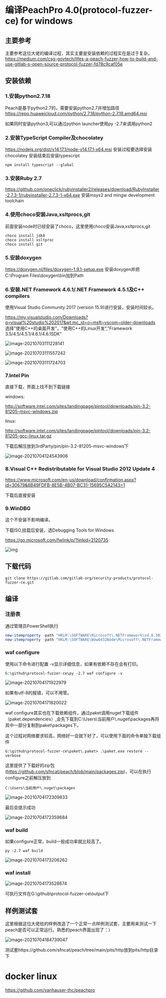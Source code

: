# 编译PeachPro 4.0(protocol-fuzzer-ce) for windows

## 主要参考
主要参考这位大佬的编译过程，其实主要是安装依赖的过程实在是过于复杂。
https://medium.com/csg-govtech/lifes-a-peach-fuzzer-how-to-build-and-use-gitlab-s-open-source-protocol-fuzzer-fd78c9caf05e

## 安装依赖
### 1.安装python2.7.18
Peach是基于python2.7的，需要安装python2.7并增加路径
https://repo.huaweicloud.com/python/2.7.18/python-2.7.18.amd64.msi

如果同时安装python3,可以通过python launcher使用py -2.7来调用python2
### 2.安装TypeScript Compiler及chocolatey
https://nodejs.org/dist/v14.17.1/node-v14.17.1-x64.msi
安装过程要选择安装chocolatey
安装结束后安装typescript

```
npm install typescript --global
```


### 3.安装Ruby 2.7
https://github.com/oneclick/rubyinstaller2/releases/download/RubyInstaller-2.7.3-1/rubyinstaller-2.7.3-1-x64.exe
安装msys2 and mingw development toolchain

### 4.使用choco安装Java,xsltprocs,git
前面安装node时已经安装了choco，这里使用choco安装Java,xsltprocs,git
```
choco install jdk8
choco install xsltproc
choco install git
```
### 5.安装doxygen
https://doxygen.nl/files/doxygen-1.9.1-setup.exe
安装doxygen并把C:\Program Files\doxygen\bin加到Path

### 6.安装.NET Framework 4.6.1/.NET Framework 4.5.1及C++ compilers

使用Visual Studio Community 2017 (version 15.9)进行安装，安装时间较长。

https://my.visualstudio.com/Downloads?q=visual%20studio%202017&wt.mc_id=o~msft~vscom~older-downloads 
选择"使用C++的桌面开发"，"使用C++的Linux开发","Framework 3.5/4.5/4.5.1/4.6.1/4.6.1SDK"

![image-20210703111228141](README.assets/image-20210703111228141.png)

![image-20210703111557242](README.assets/image-20210703111557242.png)

![image-20210703111724703](README.assets/image-20210703111724703.png)

### 7.Intel Pin

直接下载，界面上找不到下载链接

windows:

http://software.intel.com/sites/landingpage/pintool/downloads/pin-3.2-81205-msvc-windows.zip

linux:

http://software.intel.com/sites/landingpage/pintool/downloads/pin-3.2-81205-gcc-linux.tar.gz

下载后解压放到3rdParty/pin/pin-3.2-81205-msvc-windows下

![image-20210704124543906](README.assets/image-20210704124543906.png)



### 8.Visual C++ Redistributable for Visual Studio 2012 Update 4

https://www.microsoft.com/en-us/download/confirmation.aspx?id=30679&6B49FDFB-8E5B-4B07-BC31-15695C5A2143=1

下载后直接安装

### 9.WinDBG

这个不安装不影响编译。

下载ISO,挂载后安装，选Debugging Tools for Windows

https://go.microsoft.com/fwlink/p/?linkid=2120735

![img](README.assets/debugger-download-sdk.png)



## 下载代码

```
git clone https://gitlab.com/gitlab-org/security-products/protocol-fuzzer-ce.git
```



## 编译

### 注册表

通过管理员PowerShell执行

```powershell
new-itemproperty -path "HKLM:\SOFTWARE\Microsoft\.NETFramework\v4.0.30319" -name "SchUseStrongCrypto" -Value 1 -PropertyType "DWord";
new-itemproperty -path "HKLM:\SOFTWARE\Wow6432Node\Microsoft\.NETFramework\v4.0.30319" -name "SchUseStrongCrypto" -Value 1 -PropertyType "DWord"
```



### waf configure

使用以下命令进行配置 -v显示详细信息，如果有依赖不存在会有打印。

```
G:\github\protocol-fuzzer-ce\py -2.7 waf configure -v
```

![image-20210704171922979](README.assets/image-20210704171922979.png)

如果有utf-8的报错，可以不用管。

![image-20210704171820022](README.assets/image-20210704171820022.png)

waf configure其实也在下载依赖组件，通过paket调用nuget下载组件（paket.dependencies）,会先下载到C:\Users\当前用户\\.nuget\packages再将其中一部分复制到paket\packages下。

这个过程对网络要求较高，网络好一会就下好了，可以使用下面的命令单独下载组件

```
G:\github\protocol-fuzzer-ce\paket\.paket> .\paket.exe restore --verbose
```

这里提供了下载好的zip包(https://github.com/sfncat/peach/blob/main/packages.zip)，可以在执行configure之前解压放到

```
C:\Users\当前用户\.nuget\packages
```

![image-20210704172309833](README.assets/image-20210704172309833.png)

最后会提示成功

![image-20210704172359684](G:\github\peach\readme\image-20210704172359684.png)



### waf build

如果configure正常，build一般成功率就比较高了。

```
py -2.7 waf build
```



![image-20210704173206262](README.assets/image-20210704173206262.png)

### waf install

![image-20210704173528674](README.assets/image-20210704173528674.png)

可执行文件在G:\github\protocol-fuzzer-ce\output下

## 样例测试套

这里根据这位大佬给的样例改造了一个正常一点样例测试套，主要用来测试一下peach是否可以正常运行。熟悉的peach界面出现了：）

![image-20210704184739047](README.assets/image-20210704184739047.png)

测试套https://github.com/sfncat/peach/tree/main/pits/http放到pits/http目录下





# docker linux
https://github.com/vanhauser-thc/peachpro
